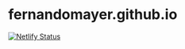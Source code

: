 # fernandomayer.github.io

[![Netlify
Status](https://api.netlify.com/api/v1/badges/48b434a9-3e18-4643-ac71-cf0ecd84aef7/deploy-status)](https://app.netlify.com/sites/sad-elion-f52acf/deploys)
